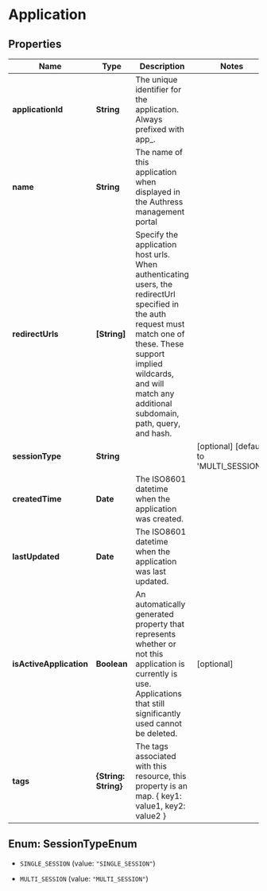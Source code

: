 # Application

## Properties

Name | Type | Description | Notes
------------ | ------------- | ------------- | -------------
**applicationId** | **String** | The unique identifier for the application. Always prefixed with app_. | 
**name** | **String** | The name of this application when displayed in the Authress management portal | 
**redirectUrls** | **[String]** | Specify the application host urls. When authenticating users, the redirectUrl specified in the auth request must match one of these. These support implied wildcards, and will match any additional subdomain, path, query, and hash. | 
**sessionType** | **String** |  | [optional] [default to &#39;MULTI_SESSION&#39;]
**createdTime** | **Date** | The ISO8601 datetime when the application was created. | 
**lastUpdated** | **Date** | The ISO8601 datetime when the application was last updated. | 
**isActiveApplication** | **Boolean** | An automatically generated property that represents whether or not this application is currently is use. Applications that still significantly used cannot be deleted. | [optional] 
**tags** | **{String: String}** | The tags associated with this resource, this property is an map. { key1: value1, key2: value2 } | 



## Enum: SessionTypeEnum


* `SINGLE_SESSION` (value: `"SINGLE_SESSION"`)

* `MULTI_SESSION` (value: `"MULTI_SESSION"`)




